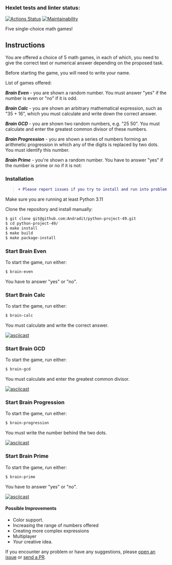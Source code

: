 ### Hexlet tests and linter status:
[![Actions Status](https://github.com/Andradit/python-project-49/workflows/hexlet-check/badge.svg)](https://github.com/Andradit/python-project-49/actions)
[![Maintainability](https://api.codeclimate.com/v1/badges/1cc7b38eb837cfaaa97e/maintainability)](https://codeclimate.com/github/Andradit/python-project-49/maintainability)

Five single-choice math games!

## Instructions

You are offered a choice of 5 math games, in each of which, you need to give the correct text or numerical answer depending on the proposed task.

Before starting the game, you will need to write your name.

List of games offered:

***Brain Even*** - you are shown a random number. You must answer "yes" if the number is even or "no" if it is odd.

***Brain Calc*** - you are shown an arbitrary mathematical expression, such as "35 + 16", which you must calculate and write down the correct answer.

***Brain GCD*** - you are shown two random numbers, e.g. "25 50". You must calculate and enter the greatest common divisor of these numbers.

***Brain Progression*** - you are shown a series of numbers forming an arithmetic progression in which any of the digits is replaced by two dots. You must identify this number.

***Brain Prime*** - you're shown a random number. You have to answer "yes" if the number is prime or no if it is not:

### Installation

> ```diff
> + Please report issues if you try to install and run into problems!
> ```

Make sure you are running at least Python 3.11

Clone the repository and install manually:

```bash
$ git clone git@github.com:Andradit/python-project-49.git
$ cd python-project-49/
$ make install
$ make build
$ make package-install
```
### Start Brain Even
To start the game, run either:
```bash
$ brain-even
```
You have to answer "yes" or "no".

<script async id="asciicast-MJce7KxZGXgjqL1qikuJ4H65X" src="https://asciinema.org/a/MJce7KxZGXgjqL1qikuJ4H65X.js"></script>

### Start Brain Calc
To start the game, run either:
```bash
$ brain-calc
```
You must calculate and write the correct answer.

[![asciicast](https://asciinema.org/a/GIMMJU9vzL2Muf60665dI6Wne.svg)](https://asciinema.org/a/GIMMJU9vzL2Muf60665dI6Wne)

### Start Brain GCD
To start the game, run either:
```bash
$ brain-gcd
```
You must calculate and enter the greatest common divisor.

[![asciicast](https://asciinema.org/a/02jhA24vr6ozCAE5ujbp582NU.svg)](https://asciinema.org/a/02jhA24vr6ozCAE5ujbp582NU)

### Start Brain Progression
To start the game, run either:
```bash
$ brain-progression
```
You must write the number behind the two dots.

[![asciicast](https://asciinema.org/a/UTPLPKzAxSpsSANVs0nuJGiPS.svg)](https://asciinema.org/a/UTPLPKzAxSpsSANVs0nuJGiPS)

### Start Brain Prime
To start the game, run either:
```bash
$ brain-prime
```
You have to answer "yes" or "no".

[![asciicast](https://asciinema.org/a/ZTuvvX9cfIZgLJ7h3dGIQUdDR.svg)](https://asciinema.org/a/ZTuvvX9cfIZgLJ7h3dGIQUdDR)

#### Possible Improvements

- Color support.
- Increasing the range of numbers offered
- Сreating more complex expressions
- Multiplayer
- *Your* creative idea.

If you encounter any problem or have any suggestions, please [open an issue](https://github.com/Andradit/python-project-49/issues/new) or [send a PR](https://github.com/Andradit/python-project-49/pulls).
